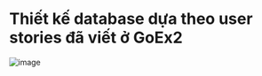 # Thiết kế database dựa theo user stories đã viết ở GoEx2
![image](https://user-images.githubusercontent.com/35555098/150674821-9ca62941-a40f-429c-b0b7-deba4fffd298.png)
